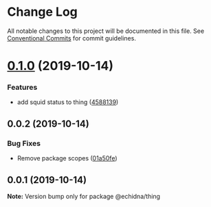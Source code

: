 # Change Log

All notable changes to this project will be documented in this file.
See [Conventional Commits](https://conventionalcommits.org) for commit guidelines.

# [0.1.0](https://github.com/zioroboco/echidna/compare/echidna-thing@0.0.2...echidna-thing@0.1.0) (2019-10-14)


### Features

* add squid status to thing ([4588139](https://github.com/zioroboco/echidna/commit/4588139))





## 0.0.2 (2019-10-14)


### Bug Fixes

* Remove package scopes ([01a50fe](https://github.com/zioroboco/echidna/commit/01a50fe))





## 0.0.1 (2019-10-14)

**Note:** Version bump only for package @echidna/thing
